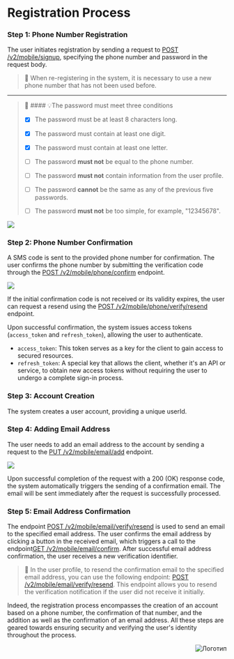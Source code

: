 # Registration Process

### Step 1: Phone Number Registration

The user initiates registration by sending a request to [POST /v2/mobile/signup](https://vault-bxou.readme.io/reference/create-account), specifying the phone number and password in the request body.

> 🚧 When re-registering in the system, it is necessary to use a new phone number that has not been used before.

***

> 📘 #### 💡The password must meet three conditions
> 
> - [x] The password must be at least 8 characters long.
> 
> - [x] The password must contain at least one digit.
> 
> - [x] The password must contain at least one letter.
> 
> - [ ] The password **must not** be equal to the phone number.
> 
> - [ ] The password **must not** contain information from the user profile.
> 
> - [ ] The password **cannot** be the same as any of the previous five passwords.
> 
> - [ ] The password **must not** be too simple, for example, "12345678".

![](https://files.readme.io/bf43d86-image.png)

### Step 2: Phone Number Confirmation

A SMS code is sent to the provided phone number for confirmation. The user confirms the phone number by submitting the verification code through the [POST /v2/mobile/phone/confirm](https://vault-bxou.readme.io/reference/confirm-phone-number) endpoint.

![](https://files.readme.io/9e98270-image.png)

If the initial confirmation code is not received or its validity expires, the user can request a resend using the [POST /v2/mobile/phone/verify/resend ](https://vault-bxou.readme.io/reference/resend-code) endpoint.

Upon successful confirmation, the system issues access tokens (`access_token` and `refresh_token`), allowing the user to authenticate.

- `access_token`: This token serves as a key for the client to gain access to secured resources.
- `refresh_token`: A special key that allows the client, whether it's an API or service, to obtain new access tokens without requiring the user to undergo a complete sign-in process.

### Step 3: Account Creation

The system creates a user account, providing a unique userId.

### Step 4: Adding Email Address

The user needs to add an email address to the account by sending a request to the [PUT /v2/mobile/email/add](https://vault-bxou.readme.io/reference/add-email) endpoint.

![](https://files.readme.io/458a309-image.png)

Upon successful completion of the request with a 200 (OK) response code, the system automatically triggers the sending of a confirmation email. The email will be sent immediately after the request is successfully processed.

### Step 5: Email Address Confirmation

The endpoint [POST /v2/mobile/email/verify/resend](https://vault-bxou.readme.io/reference/resend-email) is used to send an email to the specified email address. The user confirms the email address by clicking a button in the received email, which triggers a call to the endpoint[GET /v2/mobile/email/confirm](https://vault-bxou.readme.io/reference/confirm-email). After successful email address confirmation, the user receives a new verification identifier.

> 📘 In the user profile, to resend the confirmation email to the specified email address, you can use the following endpoint: [POST /v2/mobile/email/verify/resend](https://vault-bxou.readme.io/reference/resend-email). This endpoint allows you to resend the verification notification if the user did not receive it initially.

Indeed, the registration process encompasses the creation of an account based on a phone number, the confirmation of that number, and the addition as well as the confirmation of an email address. All these steps are geared towards ensuring security and verifying the user's identity throughout the process.  

<img src="https://files.readme.io/0dcc41c-logo.png" alt="Логотип" style="float: right; margin-left: 30px;">



